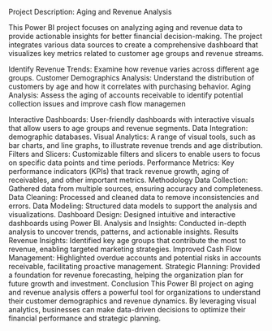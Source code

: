 Project Description: Aging and Revenue Analysis

This Power BI project focuses on analyzing aging and revenue data to provide actionable insights for better financial decision-making.
The project integrates various data sources to create a comprehensive dashboard that visualizes key metrics related to customer age groups and revenue streams.


Identify Revenue Trends: Examine how revenue varies across different age groups.
Customer Demographics Analysis: Understand the distribution of customers by age and how it correlates with purchasing behavior.
Aging Analysis: Assess the aging of accounts receivable to identify potential collection issues and improve cash flow managemen

Interactive Dashboards: User-friendly dashboards with interactive visuals that allow users to  age groups and revenue segments.
Data Integration:  demographic databases.
Visual Analytics: A range of visual tools, such as bar charts, and line graphs, to illustrate revenue trends and age distribution.
Filters and Slicers: Customizable filters and slicers to enable users to focus on specific data points and time periods.
Performance Metrics: Key performance indicators (KPIs) that track revenue growth, aging of receivables, and other important metrics.
Methodology
Data Collection: Gathered data from multiple sources, ensuring accuracy and completeness.
Data Cleaning: Processed and cleaned data to remove inconsistencies and errors.
Data Modeling: Structured data models to support the analysis and visualizations.
Dashboard Design: Designed intuitive and interactive dashboards using Power BI.
Analysis and Insights: Conducted in-depth analysis to uncover trends, patterns, and actionable insights.
Results
Revenue Insights: Identified key age groups that contribute the most to revenue, enabling targeted marketing strategies.
Improved Cash Flow Management: Highlighted overdue accounts and potential risks in accounts receivable, facilitating proactive management.
Strategic Planning: Provided a foundation for revenue forecasting, helping the organization plan for future growth and investment.
Conclusion
This Power BI project on aging and revenue analysis offers a powerful tool for organizations to understand their customer demographics and revenue dynamics. By leveraging visual analytics, businesses can make data-driven decisions to optimize their financial performance and strategic planning.
